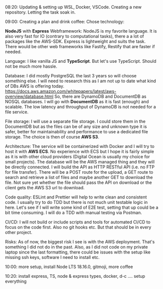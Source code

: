 08:20:  Updating & setting up WSL, Docker, VSCode. Creating a new repository. Letting the task soak in.

09:00: Creating a plan and drink coffee:
Chose technology: 

**NodeJS** with **Express** Webframework: NodeJS is my favorite language. It is also very fast for IO (contrary to computational tasks), there a a lot of packages like the AWS-SDK. Express is lightweight and suits the task. There would be other web frameworks like Fastify, Restify that are faster if needed.

Language: I like vanilla JS and **TypeScript**. But let's use TypeScript. Should not be much more hassle.

Database: I did mostly PostgreSQL the last 3 years so will choose something else. I will need to research this as I am not up to date what kind of DBs AWS is offering today.
https://docs.aws.amazon.com/whitepapers/latest/aws-overview/database.html
So, there are DynamoDB and DocumentDB as NOSQL databases. I will go with **DocumentDB** as it is fast (enough) and scalable. The low latency and throughput of DynamoDB is not needed for a file service.

File storage: I will use a separate file storage. I could store them in the DocumentDB but as the files can be of any size and unknown type it is safer, better for maintainability and performance to use a dedicated file storage. The choice is then of course **AWS S3**.

Architecture: The service will be containerized with Docker and I will try to host it with **AWS ECS**. No experience with ECS but I hope it is fairly simple as it is with other cloud providers (Digital Ocean is usually my choice for small projects). The database will be the AWS managed thing and they will be directly connected.
I will build the API as HTTP RESTful API (i.e. no FTP for file transfer). There will be a POST route for the upload, a GET route to search and retrieve a list of files and maybe another GET to download the file. Not sure yet whether the file should pass the API on download or the client gets the AWS S3 url to download.

Code quality: ESLint and Prettier will help to write clean and consistent code. I usually try to do TDD but there is not much unit testable logic in here. Let's see if I will write some kind of E2E test, setting that up could be a bit time consuming. I will do a TDD with manual testing via Postman.

CI/CD: I will not build or include scripts and tools for automated CI/CD to focus on the code first. Also no git hooks etc. But that should be in every other project. 

Risks: As of now, the biggest risk I see is with the AWS deployment. That's something I did not do in the past. Also, as I did not code on my private laptop since the last formatting, there could be issues with the setup like missing ssh keys, software I need to install etc.

10:00: more setup, install Node LTS 18.16.0, gitmoji, more coffee

10:20: install express, TS, node & express types, docker, d-c .... setup everything